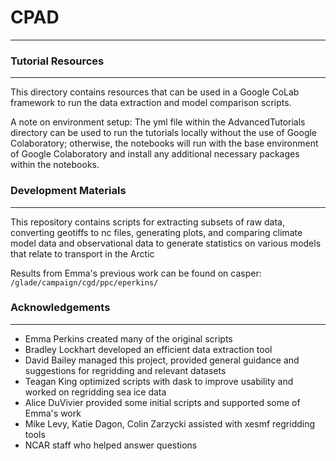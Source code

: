 # CPAD
------

### Tutorial Resources
----------------------
This directory contains resources that can be used in a Google CoLab framework to run the data extraction and model comparison scripts.

A note on environment setup: The yml file within the AdvancedTutorials directory can be used to run the tutorials locally without the use of Google Colaboratory; otherwise, the notebooks will run with the base environment of Google Colaboratory and install any additional necessary packages within the notebooks.

### Development Materials
-------------------------
This repository contains scripts for extracting subsets of raw data, converting geotiffs to nc files, generating plots, and comparing climate model data and observational data to generate statistics on various models that relate to transport in the Arctic

Results from Emma's previous work can be found on casper: `/glade/campaign/cgd/ppc/eperkins/`


### Acknowledgements
---------------------
- Emma Perkins created many of the original scripts
- Bradley Lockhart developed an efficient data extraction tool
- David Bailey managed this project, provided general guidance and suggestions for regridding and relevant datasets
- Teagan King optimized scripts with dask to improve usability and worked on regridding sea ice data
- Alice DuVivier provided some initial scripts and supported some of Emma's work
- Mike Levy, Katie Dagon, Colin Zarzycki assisted with xesmf regridding tools
- NCAR staff who helped answer questions

